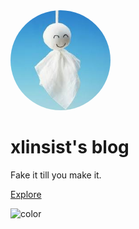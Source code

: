 <img width="160px" style="border-radius: 50%" bor src="imgs/avatar.jpg">

# **xlinsist's blog**

Fake it till you make it.

[Explore](README.md)

![color](#B2FDFa)
